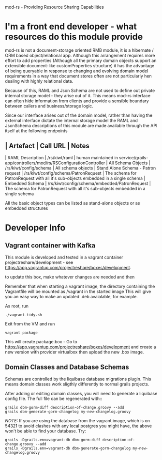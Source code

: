 mod-rs - Providing Resource Sharing Capabilities

# I'm a front end developer - what resources do this module provide

mod-rs is not a document-storage oriented RMB module, it is a hibernate / ORM based object/relational app. Although this arrangement
requires more effort to add properties (Although all the primary domain objects support an extensible document-like customProperties structure)
it has the advantage of being queryable in response to changing and evolving domain model requirements in a way that document stores often 
are not particularly hen dealing with highly relational data.

Because of this, RAML and Json Schema are not used to define out private internal storage model - they arise out of it. This means mod-rs
interface can often hide information from clients and provide a sensible boundary between callers and business/storage logic.

Since our interface arises out of the domain model, rather than having the external interface dictate the internal storage model the RAML and JsonSchema
descriptions of this module are made available through the API itself at the following endpoints

| Artefact | Call URL | Notes
---------
| RAML Description | /rs/kiwt/raml | human maintained in service/grails-app/controllers/mod/rs/RSConfigurationController
| All Schema Objects | /rs/kiwt/config/schema | All schema objects
| Stand Alone Schema - Patron request | /rs/kiwt/config/schema/PatronRequest | The schema for PatronRequest with all it's sub-objects embedded in a single schema
| Embedded Schema | /rs/kiwt/config/schema/embedded/PatronRequest | The schema for PatronRequest with all it's sub-objects embedded in a single schema

All the basic object types can be listed as stand-alone objects or as embedded structures


# Developer Info

## Vagrant container with Kafka 

This module is developed and tested in a vagrant container projectreshare/development - see
https://app.vagrantup.com/projectreshare/boxes/development.

to update this box, make whatever changes are needed and then

Remember that when starting a vagrant image, the directory containing the Vagrantfile will be mounted as /vagrant in the started image
This will give you an easy way to make an updated .deb avaialable, for example.

As root, run 

    ./vagrant-tidy.sh

Exit from the VM and run

    vagrant package

This will create package.box - Go to https://app.vagrantup.com/projectreshare/boxes/development and create a new version with provider virtualbox then
upload the new .box image.

## Domain Classes and Database Schemas

Schemas are controlled by the liquibase database migrations plugin. This means domain classes work sligthly differently to normal grails projects.

After adding or editing domain classes, you will need to generate a liquibase config file. The full file can be regenerated with::

    grails dbm-gorm-diff description-of-change.groovy --add
    grails dbm-generate-gorm-changelog my-new-changelog.groovy

_NOTE:_ If you are using the database from the vagrant image, which is on 54321 to avoid clashes with any local postgres you might have,
the above won't be able to find your database. Try:

    grails -Dgrails.env=vagrant-db dbm-gorm-diff description-of-change.groovy --add
    grails -Dgrails.env=vagrant-db dbm-generate-gorm-changelog my-new-changelog.groovy


